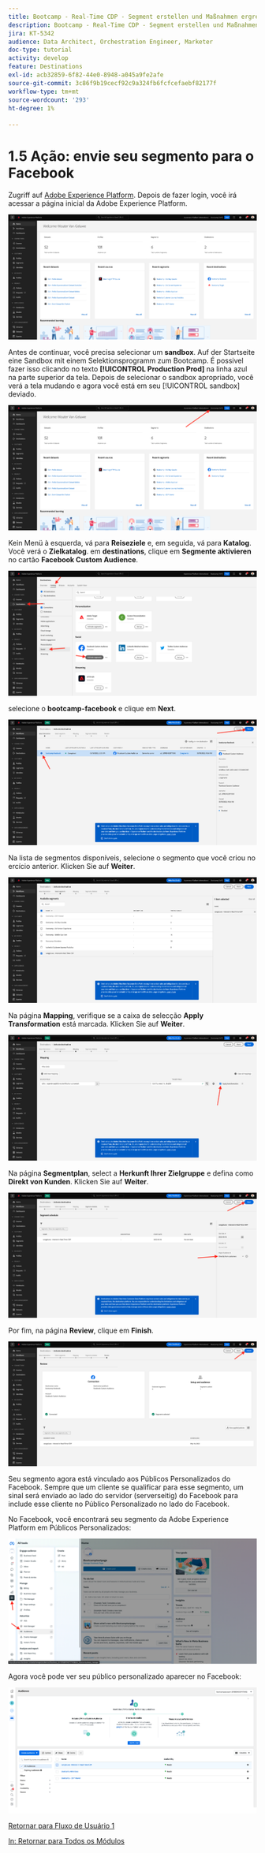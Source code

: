 ```yaml
---
title: Bootcamp - Real-Time CDP - Segment erstellen und Maßnahmen ergreifen - Segment an DV360 senden - Brasilien
description: Bootcamp - Real-Time CDP - Segment erstellen und Maßnahmen ergreifen - Segment an DV360 senden - Brasilien
jira: KT-5342
audience: Data Architect, Orchestration Engineer, Marketer
doc-type: tutorial
activity: develop
feature: Destinations
exl-id: acb32859-6f82-44e0-8948-a045a9fe2afe
source-git-commit: 3c86f9b19cecf92c9a324fb6fcfcefaebf82177f
workflow-type: tm+mt
source-wordcount: '293'
ht-degree: 1%

---
```


# 1.5 Ação: envie seu segmento para o Facebook

Zugriff auf [Adobe Experience Platform](https://experience.adobe.com/platform). Depois de fazer login, você irá acessar a página inicial da Adobe Experience Platform.

![Datenaufnahme](./images/home.png)

Antes de continuar, você precisa selecionar um **sandbox**. Auf der Startseite eine Sandbox mit einem Selektionsprogramm zum Bootcamp. É possivel fazer isso clicando no texto **[!UICONTROL Production Prod]** na linha azul na parte superior da tela. Depois de selecionar o sandbox apropriado, você verá a tela mudando e agora você está em seu [!UICONTROL sandbox] deviado.

![Datenaufnahme](./images/sb1.png)

Kein Menü à esquerda, vá para **Reiseziele** e, em seguida, vá para **Katalog**. Você verá o **Zielkatalog**. em **destinations**, clique em **Segmente aktivieren** no cartão **Facebook Custom Audience**.

![RTCDP](./images/rtcdpgoogleseg.png)

selecione o **bootcamp-facebook** e clique em **Next**.

![RTCDP](./images/rtcdpcreatedest2.png)

Na lista de segmentos disponíveis, selecione o segmento que você criou no ercício anterior. Klicken Sie auf **Weiter**.

![RTCDP](./images/rtcdpcreatedest3.png)

Na página **Mapping**, verifique se a caixa de selecção **Apply Transformation** está marcada. Klicken Sie auf **Weiter**.

![RTCDP](./images/rtcdpcreatedest4a.png)

Na página **Segmentplan**, select a **Herkunft Ihrer Zielgruppe** e defina como **Direkt von Kunden**. Klicken Sie auf **Weiter**.

![RTCDP](./images/rtcdpcreatedest4.png)

Por fim, na página **Review**, clique em **Finish**.

![RTCDP](./images/rtcdpcreatedest5.png)

Seu segmento agora está vinculado aos Públicos Personalizados do Facebook. Sempre que um cliente se qualificar para esse segmento, um sinal será enviado ao lado do servidor (serverseitig) do Facebook para include esse cliente no Público Personalizado no lado do Facebook.

No Facebook, você encontrará seu segmento da Adobe Experience Platform em Públicos Personalizados:

![RTCDP](./images/rtcdpcreatedest5b.png)

Agora você pode ver seu público personalizado aparecer no Facebook:

![RTCDP](./images/rtcdpcreatedest5a.png)

[Retornar para Fluxo de Usuário 1](./uc1.md)

[In: Retornar para Todos os Módulos](../../overview.md)
